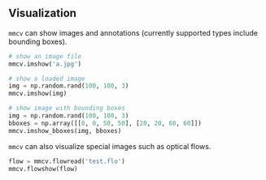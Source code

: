 ## Visualization

`mmcv` can show images and annotations (currently supported types include bounding boxes).

```python
# show an image file
mmcv.imshow('a.jpg')

# show a loaded image
img = np.random.rand(100, 100, 3)
mmcv.imshow(img)

# show image with bounding boxes
img = np.random.rand(100, 100, 3)
bboxes = np.array([[0, 0, 50, 50], [20, 20, 60, 60]])
mmcv.imshow_bboxes(img, bboxes)
```

`mmcv` can also visualize special images such as optical flows.

```python
flow = mmcv.flowread('test.flo')
mmcv.flowshow(flow)
```